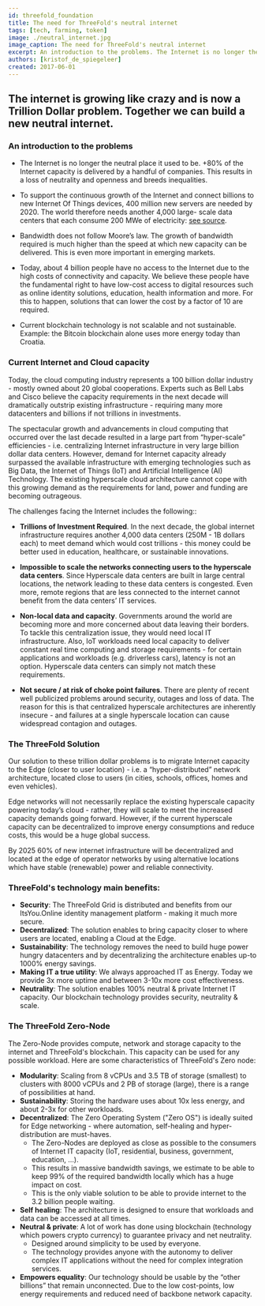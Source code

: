 ```yaml
---
id: threefold_foundation
title: The need for ThreeFold's neutral internet
tags: [tech, farming, token]
image: ./neutral_internet.jpg
image_caption: The need for ThreeFold's neutral internet
excerpt: An introduction to the problems. The Internet is no longer the neutral place it used to be. +80% of the Internet capacity is delivered by a handful of companies. This results in a loss of neutrality and openness and breeds inequalities. To support the continuous growth of the Internet and connect billions to new Internet Of Things devices, 400 million new servers are needed by 2020. The world therefore needs another 4,000 large- scale data centers that each consume 200 MWe of electricity. Bandwidth does not follow Moore’s law. The growth of bandwidth required is much higher than the speed at which new capacity can be delivered. This is even more important in emerging markets.
authors: [kristof_de_spiegeleer]
created: 2017-06-01
---
```


## The internet is growing like crazy and is now a Trillion Dollar problem. Together we can build a new neutral internet.

### An introduction to the problems

- The Internet is no longer the neutral place it used to be. +80% of the Internet capacity is delivered by a handful of companies. This results in a loss of neutrality and openness and breeds inequalities.

- To support the continuous growth of the Internet and connect billions to new Internet Of Things devices, 400 million new servers are needed by 2020. The world therefore needs another 4,000 large- scale data centers that each consume 200 MWe of electricity: [see source](http://bit.ly/1UPUZYG).

- Bandwidth does not follow Moore’s law. The growth of bandwidth required is much higher than the speed at which new capacity can be delivered. This is even more important in emerging markets.

- Today, about 4 billion people have no access to the Internet due to the high costs of connectivity and capacity. We believe these people have the fundamental right to have low-cost access to digital resources such as online identity solutions, education, health information and more. For this to happen, solutions that can lower the cost by a factor of 10 are required.

- Current blockchain technology is not scalable and not sustainable. Example: the Bitcoin blockchain alone uses more energy today than Croatia.


### Current Internet and Cloud capacity

Today, the cloud computing industry represents a 100 billion dollar industry - mostly owned about 20 global cooperations. Experts such as Bell Labs and Cisco believe the capacity requirements in the next decade will dramatically outstrip existing infrastructure - requiring many more datacenters and billions if not trillions in investments.

The spectacular growth and advancements in cloud computing that occurred over the last decade resulted in a large part from “hyper-scale” efficiencies - i.e. centralizing Internet infrastructure in very large billion dollar data centers.  However, demand for Internet capacity already surpassed the available infrastructure with emerging technologies such as Big Data, the Internet of Things (IoT) and Artificial Intelligence (AI) Technology.  The existing hyperscale cloud architecture cannot cope with this growing demand as the requirements for land, power and funding are becoming outrageous.  

The challenges facing the Internet includes the following::

- **Trillions of Investment Required**.  In the next decade, the global internet infrastructure requires another 4,000 data centers (250M - 1B dollars each) to meet demand which would cost trillions - this money could be better used in education, healthcare, or sustainable innovations. 

- **Impossible to scale the networks connecting users to the hyperscale data centers**.  Since Hyperscale data centers are built in large central locations, the network leading to these data centers is congested.  Even more, remote regions that are less connected to the internet cannot benefit from the data centers’ IT services.

- **Non-local data and capacity**.  Governments around the world are becoming more and more concerned about data leaving their borders. To tackle this centralization issue, they would need local IT infrastructure.  Also, IoT workloads need local capacity to deliver constant real time computing and storage requirements - for certain applications and workloads (e.g. driverless cars), latency is not an option. Hyperscale data centers can simply not match these requirements.

- **Not secure / at risk of choke point failures**.  There are plenty of recent well publicized problems around security, outages and loss of data. The reason for this is that centralized hyperscale architectures are inherently insecure - and failures at a single hyperscale location can cause widespread contagion and outages.

### The ThreeFold Solution

Our solution to these trillion dollar problems is to migrate Internet capacity to the Edge (closer to user location) - i.e. a “hyper-distributed” network architecture, located close to users (in cities, schools, offices, homes and even vehicles).

Edge networks will not necessarily replace the existing hyperscale capacity powering today’s cloud - rather, they will scale to meet the increased capacity demands going forward. However, if the current hyperscale capacity can be decentralized to improve energy consumptions and reduce costs, this would be a huge global success.

By 2025 60% of new internet infrastructure will be decentralized and located at the edge of operator networks by using alternative locations which have stable (renewable) power and reliable connectivity.

### ThreeFold's technology main benefits:

- **Security**: The ThreeFold Grid is distributed and benefits from our ItsYou.Online identity management platform - making it much more secure.
- **Decentralized**: The solution enables to bring capacity closer to where users are located, enabling a Cloud at the Edge.
- **Sustainability**: The technology removes the need to build huge power hungry datacenters and by decentralizing the architecture enables up-to 1000% energy savings.
- **Making IT a true utility**:  We always approached IT as Energy. Today we provide 3x more uptime and between 3-10x more cost effectiveness.
- **Neutrality**: The solution enables 100% neutral & private Internet IT capacity. Our blockchain technology provides security, neutrality & scale.

### The ThreeFold Zero-Node

The Zero-Node provides compute, network and storage capacity to the internet and ThreeFold's blockchain. This capacity can be used for any possible workload. Here are some characteristics of ThreeFold's Zero node:

- **Modularity**: Scaling from 8 vCPUs and 3.5 TB of storage (smallest) to clusters with 8000 vCPUs and 2 PB of storage (large), there is a range of possibilities at hand.
- **Sustainability**: Storing the hardware uses about 10x less energy, and about 2-3x for other workloads.
- **Decentralized**: The Zero Operating System ("Zero OS") is ideally suited for Edge networking - where automation, self-healing and hyper-distribution are must-haves.  
	- The Zero-Nodes are deployed as close as possible to the consumers of Internet IT capacity (IoT, residential, business, government, education, …).
	- This results in massive bandwidth savings, we estimate to be able to keep 99% of the required bandwidth locally which has a huge impact on cost.
	- This is the only viable solution to be able to provide internet to the 3.2 billion people waiting.
- **Self healing**: The architecture is designed to ensure that workloads and data can be accessed at all times. 
- **Neutral & private**: A lot of work has done using blockchain (technology which powers crypto currency) to guarantee privacy and net neutrality.
	- Designed around simplicity to be used by everyone.
	- The technology provides anyone with the autonomy to deliver complex IT applications without the need for complex integration services.
- **Empowers equality**: Our technology should be usable by the “other billions” that remain unconnected. Due to the low cost-points, low energy requirements and reduced need of backbone network capacity.
